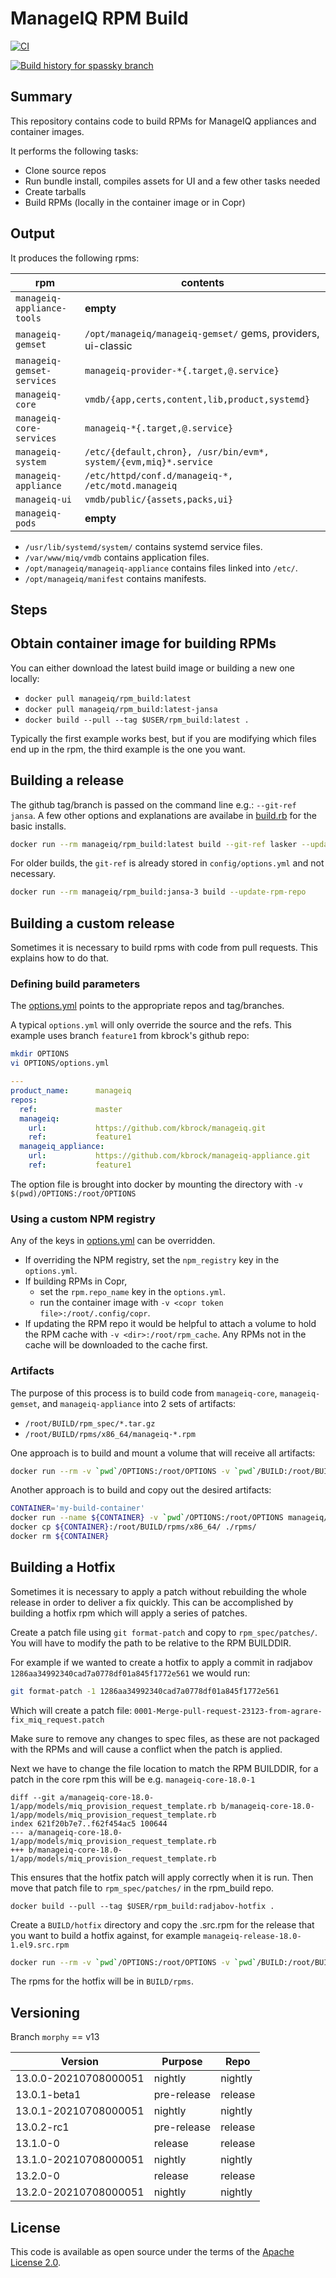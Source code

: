 # ManageIQ RPM Build

[![CI](https://github.com/ManageIQ/manageiq-rpm_build/actions/workflows/ci.yaml/badge.svg?branch=spassky)](https://github.com/ManageIQ/manageiq-rpm_build/actions/workflows/ci.yaml)

[![Build history for spassky branch](https://buildstats.info/github/chart/ManageIQ/manageiq-rpm_build?branch=spassky&buildCount=50&includeBuildsFromPullRequest=false&showstats=false)](https://github.com/ManageIQ/manageiq-rpm_build/actions?query=branch%3Amaster)


## Summary

This repository contains code to build RPMs for ManageIQ appliances and container images.

It performs the following tasks:

  * Clone source repos
  * Run bundle install, compiles assets for UI and a few other tasks needed
  * Create tarballs
  * Build RPMs (locally in the container image or in Copr)

## Output

It produces the following rpms:

| rpm                        | contents                                                          |
|----------------------------|-------------------------------------------------------------------|
| `manageiq-appliance-tools` | **empty**                                                         |
| `manageiq-gemset`          | `/opt/manageiq/manageiq-gemset/` gems, providers, ui-classic      |
| `manageiq-gemset-services` | `manageiq-provider-*{.target,@.service}`                          |
| `manageiq-core`            | `vmdb/{app,certs,content,lib,product,systemd}`                    |
| `manageiq-core-services`   | `manageiq-*{.target,@.service}`                                   |
| `manageiq-system`          | `/etc/{default,chron}, /usr/bin/evm*, system/{evm,miq}*.service`  |
| `manageiq-appliance`       | `/etc/httpd/conf.d/manageiq-*, /etc/motd.manageiq`                |
| `manageiq-ui`              | `vmdb/public/{assets,packs,ui}`                                   |
| `manageiq-pods`            | **empty**                                                         |

* `/usr/lib/systemd/system/` contains systemd service files.
* `/var/www/miq/vmdb` contains application files.
* `/opt/manageiq/manageiq-appliance` contains files linked into `/etc/`.
* `/opt/manageiq/manifest` contains manifests.

## Steps

## Obtain container image for building RPMs

You can either download the latest build image or building a new one locally:

  - `docker pull manageiq/rpm_build:latest`
  - `docker pull manageiq/rpm_build:latest-jansa`
  - `docker build --pull --tag $USER/rpm_build:latest .`

Typically the first example works best, but if you are modifying which files end up in the rpm, the third example is the one you want.

## Building a release

The github tag/branch is passed on the command line e.g.: `--git-ref jansa`. A few other options and explanations are availabe in [build.rb](blob/master/bin/build.rb#L8) for the basic installs.


```sh
docker run --rm manageiq/rpm_build:latest build --git-ref lasker --update-rpm-repo
```

For older builds, the `git-ref` is already stored in `config/options.yml` and not necessary.

```sh
docker run --rm manageiq/rpm_build:jansa-3 build --update-rpm-repo
```

## Building a custom release

Sometimes it is necessary to build rpms with code from pull requests. This explains how to do that.

### Defining build parameters

The [options.yml](blob/master/config/options.yml) points to the appropriate repos and tag/branches.

A typical `options.yml` will only override the source and the refs. This example uses branch `feature1` from kbrock's github repo:

```sh
mkdir OPTIONS
vi OPTIONS/options.yml
```

```yaml
---
product_name:      manageiq
repos:
  ref:             master
  manageiq:
    url:           https://github.com/kbrock/manageiq.git
    ref:           feature1
  manageiq_appliance:
    url:           https://github.com/kbrock/manageiq-appliance.git
    ref:           feature1
```

The option file is brought into docker by mounting the directory with `-v $(pwd)/OPTIONS:/root/OPTIONS`

### Using a custom NPM registry

Any of the keys in [options.yml](blob/master/config/options.yml) can be overridden.

   - If overriding the NPM registry, set the `npm_registry` key in the `options.yml`.
   - If building RPMs in Copr,
     - set the `rpm.repo_name` key in the `options.yml`.
     - run the container image with `-v <copr token file>:/root/.config/copr`.
   - If updating the RPM repo it would be helpful to attach a volume to hold the RPM cache with `-v <dir>:/root/rpm_cache`.
     Any RPMs not in the cache will be downloaded to the cache first.

### Artifacts

The purpose of this process is to build code from `manageiq-core`, `manageiq-gemset`, and `manageiq-appliance` into 2 sets of artifacts:

- `/root/BUILD/rpm_spec/*.tar.gz`
- `/root/BUILD/rpms/x86_64/manageiq-*.rpm`

One approach is to build and mount a volume that will receive all artifacts:

```sh
docker run --rm -v `pwd`/OPTIONS:/root/OPTIONS -v `pwd`/BUILD:/root/BUILD manageiq/rpm_build:latest build
```

Another approach is to build and copy out the desired artifacts:

```sh
CONTAINER='my-build-container'
docker run --name ${CONTAINER} -v `pwd`/OPTIONS:/root/OPTIONS manageiq/rpm_build:latest build
docker cp ${CONTAINER}:/root/BUILD/rpms/x86_64/ ./rpms/
docker rm ${CONTAINER}
```

## Building a Hotfix

Sometimes it is necessary to apply a patch without rebuilding the whole release in order to
deliver a fix quickly.  This can be accomplished by building a hotfix rpm which will apply
a series of patches.

Create a patch file using `git format-patch` and copy to `rpm_spec/patches/`.  You will have to modify the path to be relative to the RPM BUILDDIR.

For example if we wanted to create a hotfix to apply a commit in radjabov `1286aa34992340cad7a0778df01a845f1772e561` we would run:
```sh
git format-patch -1 1286aa34992340cad7a0778df01a845f1772e561
```

Which will create a patch file: `0001-Merge-pull-request-23123-from-agrare-fix_miq_request.patch`

Make sure to remove any changes to spec files, as these are not packaged with the RPMs and will cause a conflict when
the patch is applied.

Next we have to change the file location to match the RPM BUILDDIR, for a patch in the core rpm this will be e.g. `manageiq-core-18.0-1`

```
diff --git a/manageiq-core-18.0-1/app/models/miq_provision_request_template.rb b/manageiq-core-18.0-1/app/models/miq_provision_request_template.rb
index 621f20b7e7..f62f454ac5 100644
--- a/manageiq-core-18.0-1/app/models/miq_provision_request_template.rb
+++ b/manageiq-core-18.0-1/app/models/miq_provision_request_template.rb
```

This ensures that the hotfix patch will apply correctly when it is run.  Then move that patch
file to `rpm_spec/patches/` in the rpm_build repo.

`docker build --pull --tag $USER/rpm_build:radjabov-hotfix .`

Create a `BUILD/hotfix` directory and copy the .src.rpm for the release that you want to
build a hotfix against, for example `manageiq-release-18.0-1.el9.src.rpm`

```sh
docker run --rm -v `pwd`/OPTIONS:/root/OPTIONS -v `pwd`/BUILD:/root/BUILD $USER/rpm_build:radjabov-hotfix build_hotfix
```

The rpms for the hotfix will be in `BUILD/rpms`.

## Versioning

Branch `morphy` == v13

| Version               | Purpose     | Repo    |
|-----------------------|-------------|---------|
| 13.0.0-20210708000051 | nightly     | nightly |
| 13.0.1-beta1          | pre-release | release |
| 13.0.1-20210708000051 | nightly     | nightly |
| 13.0.2-rc1            | pre-release | release |
| 13.1.0-0              | release     | release |
| 13.1.0-20210708000051 | nightly     | nightly |
| 13.2.0-0              | release     | release |
| 13.2.0-20210708000051 | nightly     | nightly |

## License

This code is available as open source under the terms of the [Apache License 2.0](LICENSE).
